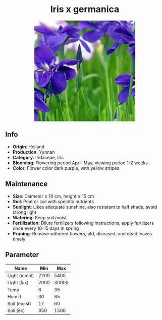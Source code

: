 <h1 align='center'>Iris x germanica</h1>
<p align="center">
    <img 
        align='center'
        width='320'
        src="../images/iris x germanica.png" 
        alt='Iris x germanica' />
</p>

## Info

 - **Origin**: Holland
 - **Production**: Yunnan
 - **Category**: Iridaceae, Iris
 - **Blooming**: Flowering period April-May, viewing period 1-2 weeks
 - **Color**: Flower color dark purple, with yellow stripes

## Maintenance

 - **Size**: Diameter ≥ 10 cm, height ≥ 15 cm
 - **Soil**: Peat or soil with specific nutrients
 - **Sunlight**: Likes adequate sunshine, also resistant to half shade, avoid strong light
 - **Watering**: Keep soil moist
 - **Fertilization**: Dilute fertilizers following instructions, apply fertilizers once every 10-15 days in spring
 - **Pruning**: Remove withered flowers, old, diseased, and dead leaves timely

## Parameter

| Name         | Min  | Max   |
|--------------|------|-------|
| Light (mmol) | 2200 | 5400  |
| Light (lux)  | 2000 | 30000 |
| Temp         | 8    | 35    |
| Humid        | 30   | 85    |
| Soil (moist) | 17   | 60    |
| Soil (ec)    | 350  | 1500  |